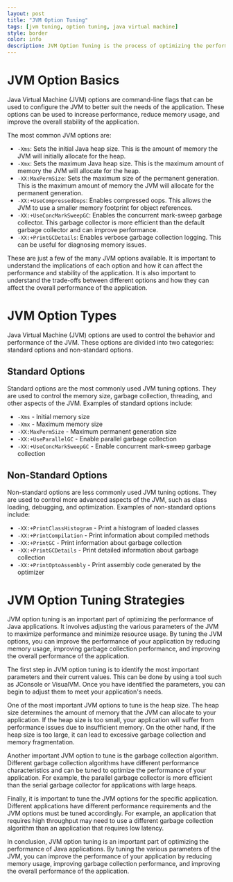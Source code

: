 ```yaml
---
layout: post
title: "JVM Option Tuning"
tags: [jvm tuning, option tuning, java virtual machine]
style: border
color: info
description: JVM Option Tuning is the process of optimizing the performance of a Java Virtual Machine (JVM) by adjusting the settings of the JVM options. These options are used to control the behavior of the JVM and can have a significant impact on the performance of an application. Understanding the different JVM options and how they work is essential for tuning the JVM for optimal performance.
---
```

# JVM Option Basics

Java Virtual Machine (JVM) options are command-line flags that can be used to configure the JVM to better suit the needs of the application. These options can be used to increase performance, reduce memory usage, and improve the overall stability of the application.

The most common JVM options are:

- `-Xms`: Sets the initial Java heap size. This is the amount of memory the JVM will initially allocate for the heap.
- `-Xmx`: Sets the maximum Java heap size. This is the maximum amount of memory the JVM will allocate for the heap.
- `-XX:MaxPermSize`: Sets the maximum size of the permanent generation. This is the maximum amount of memory the JVM will allocate for the permanent generation.
- `-XX:+UseCompressedOops`: Enables compressed oops. This allows the JVM to use a smaller memory footprint for object references.
- `-XX:+UseConcMarkSweepGC`: Enables the concurrent mark-sweep garbage collector. This garbage collector is more efficient than the default garbage collector and can improve performance.
- `-XX:+PrintGCDetails`: Enables verbose garbage collection logging. This can be useful for diagnosing memory issues.

These are just a few of the many JVM options available. It is important to understand the implications of each option and how it can affect the performance and stability of the application. It is also important to understand the trade-offs between different options and how they can affect the overall performance of the application.
# JVM Option Types

Java Virtual Machine (JVM) options are used to control the behavior and performance of the JVM. These options are divided into two categories: standard options and non-standard options.

## Standard Options

Standard options are the most commonly used JVM tuning options. They are used to control the memory size, garbage collection, threading, and other aspects of the JVM. Examples of standard options include:

* `-Xms` - Initial memory size
* `-Xmx` - Maximum memory size
* `-XX:MaxPermSize` - Maximum permanent generation size
* `-XX:+UseParallelGC` - Enable parallel garbage collection
* `-XX:+UseConcMarkSweepGC` - Enable concurrent mark-sweep garbage collection

## Non-Standard Options

Non-standard options are less commonly used JVM tuning options. They are used to control more advanced aspects of the JVM, such as class loading, debugging, and optimization. Examples of non-standard options include:

* `-XX:+PrintClassHistogram` - Print a histogram of loaded classes
* `-XX:+PrintCompilation` - Print information about compiled methods
* `-XX:+PrintGC` - Print information about garbage collection
* `-XX:+PrintGCDetails` - Print detailed information about garbage collection
* `-XX:+PrintOptoAssembly` - Print assembly code generated by the optimizer
# JVM Option Tuning Strategies

JVM option tuning is an important part of optimizing the performance of Java applications. It involves adjusting the various parameters of the JVM to maximize performance and minimize resource usage. By tuning the JVM options, you can improve the performance of your application by reducing memory usage, improving garbage collection performance, and improving the overall performance of the application.

The first step in JVM option tuning is to identify the most important parameters and their current values. This can be done by using a tool such as JConsole or VisualVM. Once you have identified the parameters, you can begin to adjust them to meet your application's needs.

One of the most important JVM options to tune is the heap size. The heap size determines the amount of memory that the JVM can allocate to your application. If the heap size is too small, your application will suffer from performance issues due to insufficient memory. On the other hand, if the heap size is too large, it can lead to excessive garbage collection and memory fragmentation.

Another important JVM option to tune is the garbage collection algorithm. Different garbage collection algorithms have different performance characteristics and can be tuned to optimize the performance of your application. For example, the parallel garbage collector is more efficient than the serial garbage collector for applications with large heaps.

Finally, it is important to tune the JVM options for the specific application. Different applications have different performance requirements and the JVM options must be tuned accordingly. For example, an application that requires high throughput may need to use a different garbage collection algorithm than an application that requires low latency.

In conclusion, JVM option tuning is an important part of optimizing the performance of Java applications. By tuning the various parameters of the JVM, you can improve the performance of your application by reducing memory usage, improving garbage collection performance, and improving the overall performance of the application.
